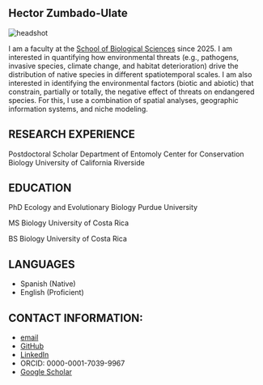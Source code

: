 ## Hector Zumbado-Ulate

![headshot](https://www.biologia.una.ac.cr/images/academicosv2/hectorzumbado.jpg)

I am a faculty at the [School of Biological Sciences](https://www.biologia.una.ac.cr/) since 2025. I am interested in quantifying how environmental threats (e.g., pathogens, invasive species, climate change, and habitat deterioration) drive the distribution of native species in different spatiotemporal scales. I am also interested in identifying the environmental factors (biotic and abiotic) that constrain, partially or totally, the negative effect of threats on endangered species. For this, I use a combination of spatial analyses, geographic information systems, and niche modeling.

## RESEARCH EXPERIENCE

Postdoctoral Scholar
Department of Entomoly
Center for Conservation Biology
University of California Riverside

## EDUCATION

PhD Ecology and Evolutionary Biology
Purdue University

MS Biology
University of Costa Rica

BS Biology
University of Costa Rica

## LANGUAGES

* Spanish (Native)
* English (Proficient)

## CONTACT INFORMATION:

* [email](mailto:zumbadohector@gmail.com)
* [GitHub](https://github.com/hzumbado/)
* [LinkedIn](https://www.linkedin.com/feed/?trk=guest_homepage-basic_nav-header-signin)
* ORCID: 0000-0001-7039-9967
* [Google Scholar](https://scholar.google.com/citations?user=UZ2YHecAAAAJ&hl=en)
